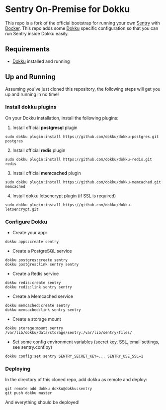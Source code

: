 # Sentry On-Premise for Dokku

This repo is a fork of the official bootstrap for running your own [Sentry](https://sentry.io/) with [Docker](https://www.docker.com/).
This repo adds some [Dokku](http://dokku.viewdocs.io/dokku/) specific configuration so that you can run Sentry inside Dokku easily.

## Requirements

 * [Dokku](http://dokku.viewdocs.io/dokku/) installed and running

## Up and Running

Assuming you've just cloned this repository, the following steps
will get you up and running in no time!

### Install dokku plugins
On your Dokku installation, install the following plugins:

1) Install official **postgresql** plugin
```
sudo dokku plugin:install https://github.com/dokku/dokku-postgres.git postgres
```

2) Install official **redis** plugin
```
sudo dokku plugin:install https://github.com/dokku/dokku-redis.git redis
```

3) Install official **memcached** plugin
```
sudo dokku plugin:install https://github.com/dokku/dokku-memcached.git memcached
```

4) Install dokku letsencrypt plugin (if SSL is required)
```
sudo dokku plugin:install https://github.com/dokku/dokku-letsencrypt.git
```
### Configure Dokku
  * Create your app:
  ```
  dokku apps:create sentry
  ```
  * Create a PostgreSQL service
  ```
  dokku postgres:create sentry
  dokku postgres:link sentry sentry
  ```
  * Create a Redis service
  ```
  dokku redis:create sentry
  dokku redis:link sentry sentry
  ```
  * Create a Memcached service
  ```
  dokku memcached:create sentry
  dokku memcached:link sentry sentry
  ```
  * Create a storage mount
  ```
  dokku storage:mount sentry /var/lib/dokku/data/storage/sentry:/var/lib/sentry/files/
  ```
  
  * Set some config environment variables (secret key, SSL, email settings, see sentry.conf.py)
  ```
  dokku config:set sentry SENTRY_SECRET_KEY=... SENTRY_USE_SSL=1
  ```
### Deploying
In the directory of this cloned repo, add dokku as remote and deploy:
```
git remote add dokku dokku@dokku:sentry
git push dokku master
```
And everything should be deployed!
